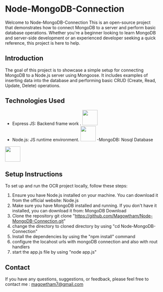 

# Node-MongoDB-Connection

Welcome to Node-MongoDB-Connection This is an open-source project that demonstrates how to connect MongoDB to a server and perform basic database operations. Whether you're a beginner looking to learn MongoDB and server-side development or an experienced developer seeking a quick reference, this project is here to help.

## Introduction
The goal of this project is to showcase a simple setup for connecting MongoDB to a Node.js server using Mongoose. It includes examples of inserting data into the database and performing basic CRUD (Create, Read, Update, Delete) operations.

## Technologies Used
- Express JS: Backend frame work .
  <img src="https://upload.wikimedia.org/wikipedia/commons/6/64/Expressjs.png"  height="50">
- Node.js: JS runtime environment.
  <img src="https://upload.wikimedia.org/wikipedia/commons/thumb/d/d9/Node.js_logo.svg/1280px-Node.js_logo.svg.png" height="50">
-MongoDB: Nosql Database
 <img src="https://www.turing.com/blog/wp-content/uploads/2022/02/Mongo-DB-Features.jpg" height="50">
  
## Setup Instructions
To set up and run the OCR project locally, follow these steps:

1. Ensure you have Node.js installed on your machine. You can download it from the official website: Node.js
2. Make sure you have MongoDB installed and running. If you don't have it installed, you can download it from: MongoDB Download
3. Clone the repository git clone "https://github.com/Magowtham/Node-MongoDB-Connection.git"
4. change the directory to cloned directory by using "cd Node-MongoDB-Connection"
5. Install the dependencies by using the "npm install" command
6. configure the locahost urls with  mongoDB connection and also with rout handlers
7. start the app.js file by using "node app.js"

## Contact
If you have any questions, suggestions, or feedback, please feel free to contact me :
magowtham7@gmail.com

